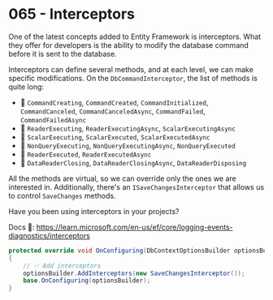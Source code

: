 # 065 - Interceptors #

One of the latest concepts added to Entity Framework is interceptors. What they offer for developers is the ability to modify the database command before it is sent to the database.

Interceptors can define several methods, and at each level, we can make specific modifications.
On the `DbCommandInterceptor`, the list of methods is quite long:

- 📌 `CommandCreating`, `CommandCreated`, `CommandInitialized`, `CommandCanceled`, `CommandCanceledAsync`, `CommandFailed`, `CommandFailedAsync`
- 📌 `ReaderExecuting`, `ReaderExecutingAsync`, `ScalarExecutingAsync`
- 📌 `ScalarExecuting`, `ScalarExecuted`, `ScalarExecutedAsync`
- 📌 `NonQueryExecuting`, `NonQueryExecutingAsync`, `NonQueryExecuted`
- 📌 `ReaderExecuted`, `ReaderExecutedAsync`
- 📌 `DataReaderClosing`, `DataReaderClosingAsync`, `DataReaderDisposing`

All the methods are virtual, so we can override only the ones we are interested in. Additionally, there's an `ISaveChangesInterceptor` that allows us to control `SaveChanges` methods.

Have you been using interceptors in your projects?

Docs 📑: https://learn.microsoft.com/en-us/ef/core/logging-events-diagnostics/interceptors

```csharp
protected override void OnConfiguring(DbContextOptionsBuilder optionsBuilder)
{
    // ✅ Add interceptors
    optionsBuilder.AddInterceptors(new SaveChangesInterceptor());
    base.OnConfiguring(optionsBuilder);
}
```